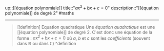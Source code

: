 up::[[équation polynomiale]]
title::"$ax^{2} + bx + c = 0$"
description::"[[équation polynomiale]] de degré 2"
#maths

----

> [!definition] Equation quadratique
> Une _équation quadratique_ est une [[équation polynomiale]] de degré 2. C'est donc une équation de la forme :
> $ax^{2} + bx + c = 0$
> où $a$, $b$ et $c$ sont les _coefficients_ (souvent dans $\mathbb{R}$ ou dans $\mathbb{C}$)
^definition


